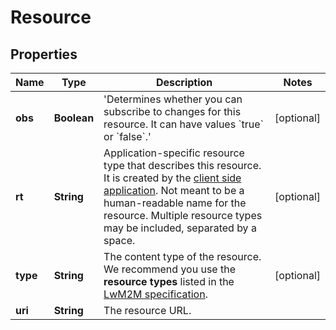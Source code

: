 
# Resource

## Properties
Name | Type | Description | Notes
------------ | ------------- | ------------- | -------------
**obs** | **Boolean** | &#39;Determines whether you can subscribe to changes for this resource. It can have values &#x60;true&#x60; or &#x60;false&#x60;.&#39; |  [optional]
**rt** | **String** | Application-specific resource type that describes this resource. It is created by the [client side application](../connecting/resource-setup-in-device-management-client.html). Not meant to be a human-readable name for the resource. Multiple resource types may be included, separated by a space. |  [optional]
**type** | **String** | The content type of the resource.  We recommend you use the **resource types** listed in the [LwM2M specification](http://technical.openmobilealliance.org/Technical/technical-information/omna/lightweight-m2m-lwm2m-object-registry). |  [optional]
**uri** | **String** | The resource URL. | 



